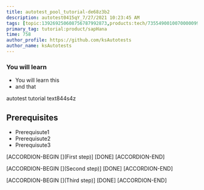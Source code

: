 ```yaml
---
title: autotest_pool_tutorial-de68z3b2
description: autotest0415qY_7/27/2021 10:23:45 AM
tags: [topic:139269250608756787992873,products:tech/73554900100700000996,tutorial:experience/advanced]
primary_tag: tutorial:product/sapHana
time: 758
author_profile: https://github.com/ksAutotests
author_name: ksAutotests
---
```

### You will learn
- You will learn this
- and that

autotest tutorial text844s4z

## Prerequisites
- Prerequisute1
- Prerequisute2
- Prerequisute3

[ACCORDION-BEGIN [](First step)]
[DONE]
[ACCORDION-END]

[ACCORDION-BEGIN [](Second step)]
[DONE]
[ACCORDION-END]

[ACCORDION-BEGIN [](Third step)]
[DONE]
[ACCORDION-END]

